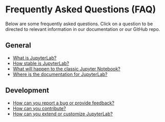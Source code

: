 # Frequently Asked Questions (FAQ)

Below are some frequently asked questions.
Click on a question to be directed to relevant information in our documentation or our GitHub repo.

## General

* [What is JupyterLab?](https://jupyterlab.readthedocs.io/en/stable/getting_started/overview.html)
* [How stable is JupyterLab?](https://jupyterlab.readthedocs.io/en/stable/getting_started/overview.html)
* [What will happen to the classic Jupyter Notebook?](https://jupyterlab.readthedocs.io/en/stable/getting_started/overview.html#releases)
* [Where is the documentation for JupyterLab?](https://jupyterlab.readthedocs.io/en/stable/)

## Development

* [How can you report a bug or provide feedback?](https://github.com/jupyterlab/jupyterlab/issues)
* [How can you contribute?](https://github.com/jupyterlab/jupyterlab/blob/master/CONTRIBUTING.md)
* [How can you extend or customize JupyterLab?](https://jupyterlab.readthedocs.io/en/stable/user/extensions.html)
